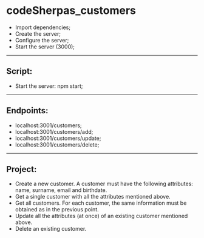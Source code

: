 # codeSherpas_customers

- Import dependencies;
- Create the server;
- Configure the server;
- Start the server (3000);

---

## Script:

- Start the server: npm start;

---

## Endpoints:

- localhost:3001/customers;
- localhost:3001/customers/add;
- localhost:3001/customers/update;
- localhost:3001/customers/delete;


---

## Project:

- Create a new customer. A customer must have the following attributes: name, surname, email and birthdate.
- Get a single customer with all the attributes mentioned above.
- Get all customers. For each customer, the same information must be obtained as in the previous point.
- Update all the attributes (at once) of an existing customer mentioned above.
- Delete an existing customer.
